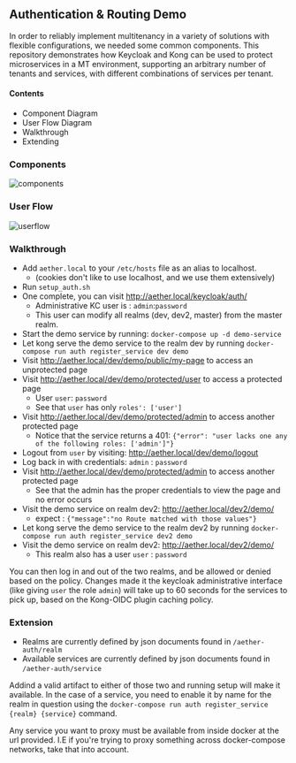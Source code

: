 ## Authentication & Routing Demo

In order to reliably implement multitenancy in a variety of solutions with flexible configurations, we needed some common components. This repository demonstrates how Keycloak and Kong can be used to protect microservices in a MT environment, supporting an arbitrary number of tenants and services, with different combinations of services per tenant.

#### Contents
 - Component Diagram
 - User Flow Diagram
 - Walkthrough
 - Extending

### Components
![components](https://github.com/eHealthAfrica/api-layer-demo/blob/master/docs/component.png)

### User Flow
![userflow](https://github.com/eHealthAfrica/api-layer-demo/blob/master/docs/user-flow.png)


### Walkthrough

 - Add `aether.local` to your `/etc/hosts` file as an alias to localhost.
   -  (cookies don't like to use localhost, and we use them extensively)
 - Run `setup_auth.sh`
 - One complete, you can visit http://aether.local/keycloak/auth/
   - Administrative KC user is : `admin`:`password`
   - This user can modify all realms (dev, dev2, master) from the master realm.
 - Start the demo service by running: `docker-compose up -d demo-service`
 - Let kong serve the demo service to the realm dev by running `docker-compose run auth register_service dev demo`
 - Visit http://aether.local/dev/demo/public/my-page to access an unprotected page
 - Visit http://aether.local/dev/demo/protected/user to access a protected page
   - User `user`: `password`
   - See that `user` has only `roles': ['user']`
 - Visit http://aether.local/dev/demo/protected/admin to access another protected page
   - Notice that the service returns a 401: `{"error": "user lacks one any of the following roles: ['admin']"}`
 - Logout from `user` by visiting: http://aether.local/dev/demo/logout
 - Log back in with credentials: `admin` : `password`
 - Visit http://aether.local/dev/demo/protected/admin to access another protected page
   - See that the admin has the proper credentials to view the page and no error occurs
 - Visit the demo service on realm dev2: http://aether.local/dev2/demo/
   - expect : `{"message":"no Route matched with those values"}`
 - Let kong serve the demo service to the realm dev2 by running `docker-compose run auth register_service dev2 demo`
 - Visit the demo service on realm dev2: http://aether.local/dev2/demo/
   - This realm also has a user `user` : `password`

You can then log in and out of the two realms, and be allowed or denied based on the policy. Changes made it the keycloak administrative interface (like giving `user` the role `admin`) will take up to 60 seconds for the services to pick up, based on the Kong-OIDC plugin caching policy.

### Extension

  - Realms are currently defined by json documents found in `/aether-auth/realm`
  - Available services are currently defined by json documents found in `/aether-auth/service`

Addind a valid artifact to either of those two and running setup will make it available. In the case of a service, you need to enable it by name for the realm in question using the `docker-compose run auth register_service {realm} {service}` command.

Any service you want to proxy must be available from inside docker at the url provided. I.E if you're trying to proxy something across docker-compose networks, take that into account.


   
 
